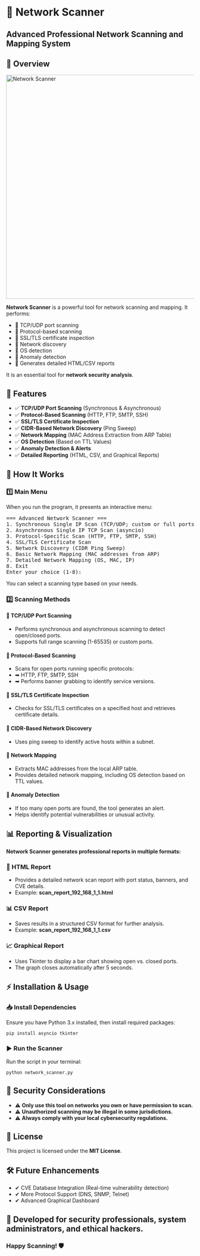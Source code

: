 <!DOCTYPE html>
<html lang="en">
<head>
    <meta charset="UTF-8">
 </head>
<body>

<h1>🚀 Network Scanner</h1>
<h2>Advanced Professional Network Scanning and Mapping System</h2>

<h2>📌 Overview</h2>

<img src="https://github.com/user-attachments/assets/5197e6ee-b36d-42b3-b2df-df94cbcdc0fa" alt="Network Scanner" width="600">

<p>
    <b>Network Scanner</b> is a powerful tool for network scanning and mapping. It performs:
</p>

<ul>
    <li>🔹 TCP/UDP port scanning</li>
    <li>🔹 Protocol-based scanning</li>
    <li>🔹 SSL/TLS certificate inspection</li>
    <li>🔹 Network discovery</li>
    <li>🔹 OS detection</li>
    <li>🔹 Anomaly detection</li>
    <li>🔹 Generates detailed HTML/CSV reports</li>
</ul>

<p>It is an essential tool for <b>network security analysis</b>.</p>

<h2>🎯 Features</h2>

<ul>
    <li>✅ <b>TCP/UDP Port Scanning</b> (Synchronous & Asynchronous)</li>
    <li>✅ <b>Protocol-Based Scanning</b> (HTTP, FTP, SMTP, SSH)</li>
    <li>✅ <b>SSL/TLS Certificate Inspection</b></li>
    <li>✅ <b>CIDR-Based Network Discovery</b> (Ping Sweep)</li>
    <li>✅ <b>Network Mapping</b> (MAC Address Extraction from ARP Table)</li>
    <li>✅ <b>OS Detection</b> (Based on TTL Values)</li>
    <li>✅ <b>Anomaly Detection & Alerts</b></li>
    <li>✅ <b>Detailed Reporting</b> (HTML, CSV, and Graphical Reports)</li>
</ul>

<h2>🚀 How It Works</h2>

<h3>1️⃣ Main Menu</h3>
<p>When you run the program, it presents an interactive menu:</p>

<pre>
=== Advanced Network Scanner ===
1. Synchronous Single IP Scan (TCP/UDP; custom or full ports)
2. Asynchronous Single IP TCP Scan (asyncio)
3. Protocol-Specific Scan (HTTP, FTP, SMTP, SSH)
4. SSL/TLS Certificate Scan
5. Network Discovery (CIDR Ping Sweep)
6. Basic Network Mapping (MAC addresses from ARP)
7. Detailed Network Mapping (OS, MAC, IP)
8. Exit
Enter your choice (1-8):
</pre>

<p>You can select a scanning type based on your needs.</p>

<h3>2️⃣ Scanning Methods</h3>

<h4>🔹 TCP/UDP Port Scanning</h4>
<ul>
    <li>Performs synchronous and asynchronous scanning to detect open/closed ports.</li>
    <li>Supports full range scanning (1-65535) or custom ports.</li>
</ul>

<h4>🔹 Protocol-Based Scanning</h4>
<ul>
    <li>Scans for open ports running specific protocols:</li>
    <li>➡ HTTP, FTP, SMTP, SSH</li>
    <li>➡ Performs banner grabbing to identify service versions.</li>
</ul>

<h4>🔹 SSL/TLS Certificate Inspection</h4>
<ul>
    <li>Checks for SSL/TLS certificates on a specified host and retrieves certificate details.</li>
</ul>

<h4>🔹 CIDR-Based Network Discovery</h4>
<ul>
    <li>Uses ping sweep to identify active hosts within a subnet.</li>
</ul>

<h4>🔹 Network Mapping</h4>
<ul>
    <li>Extracts MAC addresses from the local ARP table.</li>
    <li>Provides detailed network mapping, including OS detection based on TTL values.</li>
</ul>

<h4>🔹 Anomaly Detection</h4>
<ul>
    <li>If too many open ports are found, the tool generates an alert.</li>
    <li>Helps identify potential vulnerabilities or unusual activity.</li>
</ul>

<h2>📊 Reporting & Visualization</h2>

<p><b>Network Scanner generates professional reports in multiple formats:</b></p>

<h3>📄 HTML Report</h3>
<ul>
    <li>Provides a detailed network scan report with port status, banners, and CVE details.</li>
    <li>Example: <b>scan_report_192_168_1_1.html</b></li>
</ul>

<h3>📊 CSV Report</h3>
<ul>
    <li>Saves results in a structured CSV format for further analysis.</li>
    <li>Example: <b>scan_report_192_168_1_1.csv</b></li>
</ul>

<h3>📈 Graphical Report</h3>
<ul>
    <li>Uses Tkinter to display a bar chart showing open vs. closed ports.</li>
    <li>The graph closes automatically after 5 seconds.</li>
</ul>

<h2>⚡ Installation & Usage</h2>

<h3>📥 Install Dependencies</h3>
<p>Ensure you have Python 3.x installed, then install required packages:</p>

<pre>
<code>pip install asyncio tkinter</code>
</pre>

<h3>▶️ Run the Scanner</h3>
<p>Run the script in your terminal:</p>

<pre>
<code>python network_scanner.py</code>
</pre>

<h2>🔐 Security Considerations</h2>

<ul>
    <li>⚠️ <b>Only use this tool on networks you own or have permission to scan.</b></li>
    <li>⚠️ <b>Unauthorized scanning may be illegal in some jurisdictions.</b></li>
    <li>⚠️ <b>Always comply with your local cybersecurity regulations.</b></li>
</ul>

<h2>📜 License</h2>
<p>This project is licensed under the <b>MIT License</b>.</p>

<h2>🛠 Future Enhancements</h2>

<ul>
    <li>✔ CVE Database Integration (Real-time vulnerability detection)</li>
    <li>✔ More Protocol Support (DNS, SNMP, Telnet)</li>
    <li>✔ Advanced Graphical Dashboard</li>
</ul>

<h2>🚀 Developed for security professionals, system administrators, and ethical hackers.</h2>
<h3>Happy Scanning! 🛡️</h3>

</body>
</html>
